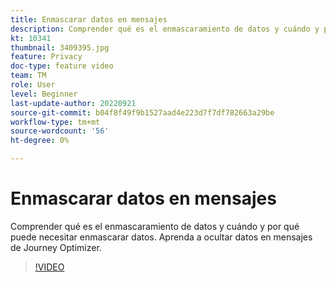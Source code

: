 ```yaml
---
title: Enmascarar datos en mensajes
description: Comprender qué es el enmascaramiento de datos y cuándo y por qué puede necesitar enmascarar datos. Aprenda a ocultar datos en mensajes de Journey Optimizer.
kt: 10341
thumbnail: 3409395.jpg
feature: Privacy
doc-type: feature video
team: TM
role: User
level: Beginner
last-update-author: 20220921
source-git-commit: b04f8f49f9b1527aad4e223d7f7df782663a29be
workflow-type: tm+mt
source-wordcount: '56'
ht-degree: 0%

---
```



# Enmascarar datos en mensajes

Comprender qué es el enmascaramiento de datos y cuándo y por qué puede necesitar enmascarar datos. Aprenda a ocultar datos en mensajes de Journey Optimizer.

>[!VIDEO](https://video.tv.adobe.com/v/3409395?quality=12)